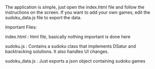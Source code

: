 The application is simple, just open the index.html file and follow the instructions on the screen.
If you want to add your own games, edit the sudoku_data.js file to export the data.


Important Files: 

index.html : html file, basically nothing important is done here

sudoku.js : Contains a sudoku class that implements DSatur and backtracking solutions.
            It also handles UI changes.

sudoku_data.js : Just exports a json object containing sudoku games

